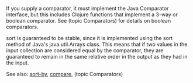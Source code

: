 If you supply a comparator, it must implement the Java Comparator
interface, but this includes Clojure functions that implement a 3-way
or boolean comparator.  See (topic Comparators) for details on boolean
comparators.

sort is guaranteed to be stable, since it is implemented using the
sort method of Java's java.util.Arrays class.  This means that if two
values in the input collection are considered equal by the comparator,
they are guaranteed to remain in the same relative order in the output
as they had in the input.

See also: [sort-by](./sort-by), [compare](./compare), (topic Comparators)
